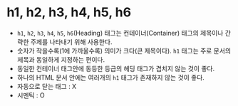 # h1, h2, h3, h4, h5, h6

- `h1`, `h2`, `h3`, `h4`, `h5`, `h6`(Heading) 태그는 컨테이너(Container) 태그의 제목이나 간략한 주제를 나타내기 위해 사용한다.
- 숫자가 작을수록(1에 가까울수록) 의미가 크다(큰 제목이다). `h1` 태그는 주로 문서의 제목과 동일하게 지정하는 편이다.
- 동일한 컨테이너 태그안에 동등한 등급의 헤딩 태그가 겹치지 않는 것이 좋다.
- 하나의 HTML 문서 안에는 여러개의 `h1` 태그가 존재하지 않는 것이 좋다.
- 자동으로 닫는 태그 : X
- 시멘틱 : O